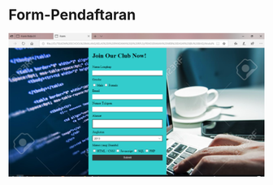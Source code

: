 # Form-Pendaftaran
![alt text](https://github.com/Firdareynikaa/Form-Pendaftaran/blob/master/form.PNG?raw=true)
